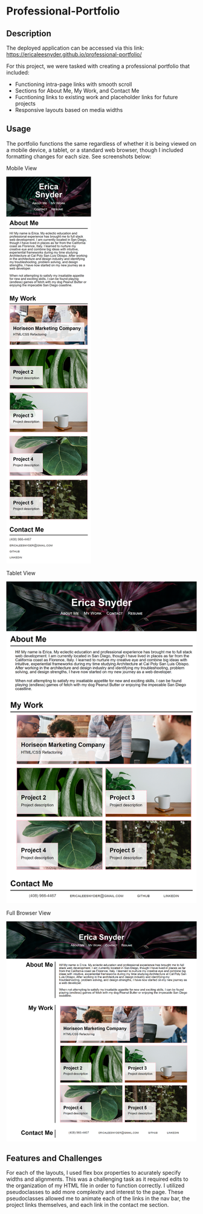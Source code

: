 # Professional-Portfolio

## Description

The deployed application can be accessed via this link: https://ericaleesnyder.github.io/professional-portfolio/


For this project, we were tasked with creating a professional portfolio that included:
- Functioning intra-page links with smooth scroll
- Sections for About Me, My Work, and Contact Me
- Fucntioning links to existing work and placeholder links for future projects
- Responsive layouts based on media widths

## Usage
The portfolio functions the same regardless of whether it is being viewed on a mobile device, a tablet, or a standard web browser, though I included formatting changes for each size. See screenshots below:

Mobile View

![mobile view](./assets/images/mobile-view.png)

Tablet View

![tablet view](./assets/images/tablet-view.png)

Full Browser View

![full browser view](./assets/images/full-browser-view.png)

## Features and Challenges
For each of the layouts, I used flex box properties to acurately specify widths and alignments. This was a challenging task as it required edits to the organization of my HTML file in order to function correctly. I utilized pseudoclasses to add more complexity and interest to the page. These pseudoclasses allowed me to animate each of the links in the nav bar, the project links themselves, and each link in the contact me section. 
